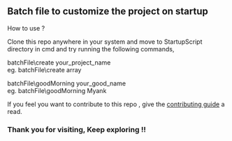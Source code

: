 ## Batch file to customize the project on startup

How to use ?

Clone this repo anywhere in your system and move to StartupScript directory in cmd and try running the
following commands,  

batchFile\create your_project_name  
eg. batchFile\create array  

batchFile\goodMorning your_good_name  
eg. batchFile\goodMorning Myank  

If you feel you want to contribute to this repo , give the [contributing guide](https://github.com/Mayank-124/StartupScript/blob/master/CONTRIBUTING.md) a read.


### Thank you for visiting, Keep exploring !!



